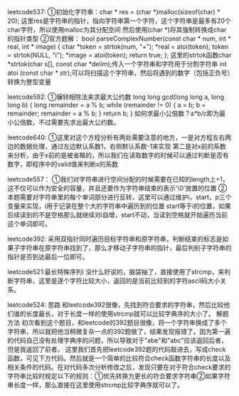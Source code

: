 leetcode537:
①初始化字符串：char * res = (char *)malloc(sizeof(char) * 20);
这里res是字符串的指针，指向字符串第一个字符，这个字符串是最多有20个char字符，所以使用malloc为其分配空间
然后使用(char *)将其强制转换成char的指针类型
②官方题解：
bool parseComplexNumber(const char * num, int * real, int * image) {
    char *token = strtok(num, "+");
    *real = atoi(token);
    token = strtok(NULL, "i");
    *image = atoi(token);
    return true;
};
这里的strtok函数char *strtok(char s[], const char *delim);传入一个字符串和字符用于分割字符串
int atoi (const char * str);可以将扫描这个字符串，然后将遇到的数字（包括正负号）转换为整型变量

leetcode592:
①辗转相除法来求最大公约数
long long gcd(long long a, long long b) {
    long remainder = a % b;
    while (remainder != 0) {
        a = b;
        b = remainder;
        remainder = a % b;
    }
    return b;
}
如何求最小公倍数？a*b/c即为最小公倍数，不过需要先求出最大公约数。

leetcode640:
①这里对这个方程分析有两处需要注意的地方，一是对方程左右两边的数据处理，通过左边默认系数1，右侧默认系数-1来实现
第二是对x前的系数来分析，由于x前的是被省略的，所以我们在读取数字的时候可以通过判断是否有数字，即程序中的valid值来判断x的系数

leetcode557：
①我们对字符串进行空间分配的时候需要在已知的length上+1，这不仅可以作为安全的容量，并且还要作为字符串结束的表示'\0'放置的位置
②本题需要对字符串里的每个单词部分进行反转，这里可以通过维护i，start，p三个变量来实现，i用于记录在整个大的字符串中遍历到的位置
start等于i的位置，如果后续读到的不是空格那么就继续对i自增，start不动，当读到空格就开始遍历当前这个单词即可。

leetcode392:
采用双指针同时遍历目标字符串和原字符串，判断结束的标志是如果子字符串在原字符串找到了，那么才移动子字符串的指针，最后判别子字符串的指针是否到达最后一位即可。

leetcode521:最长特殊序列Ⅰ
没什么好说的，脑袋抽了，直接使用了strcmp，来判断字符串，这里是逐个字符比较大小，返回的是当前比较到的字符ascil码大小关系。

leetcode524:
思路
和leetcode392很像，先找到符合要求的字符串，然后比较他们谁的长度最长，对于长度一样的使用strcmp就可以比较字典序的大小了。
解题方法
初次看到这个题目，和leetcode的392题目很像，将一个字符串换成了多个字符串，所以就把他当稍微复杂一点的392题做了，结果发现报错了。因为第一遍的代码自己没有处理字典序的问题，所以导致对于"abe"和"abc"应该返回后者，但是我返回了前者。
这里我们首先把leetcode392题的代码敲进去，写成check函数，可见下方代码。然后就是一个简单的比较符合check函数字符串的长度以及相关条件的代码。在对代码多次分析修改之后，发现只要在对于符合check要求的字符串比较时规定以下的规则：①优先转换为更长的符合要求字符串②如果字符串长度一样，那么直接在这里使用strcmp比较字典序就可以了。

